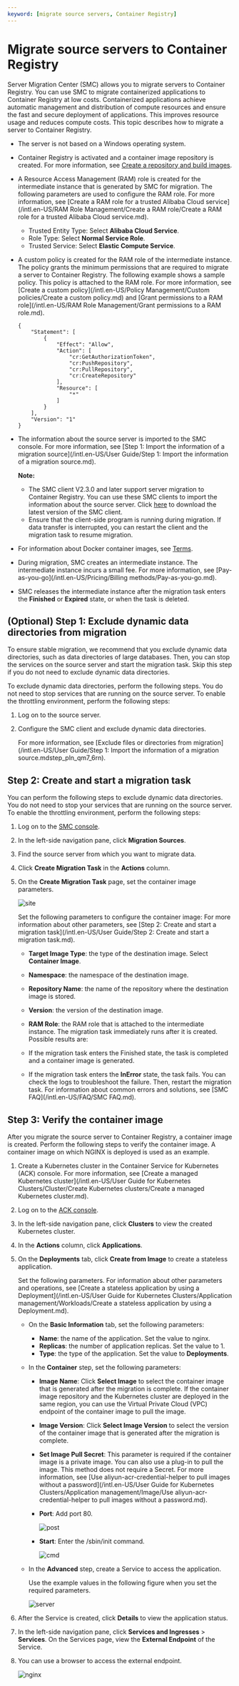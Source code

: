 ```yaml
---
keyword: [migrate source servers, Container Registry]
---
```


# Migrate source servers to Container Registry

Server Migration Center \(SMC\) allows you to migrate servers to Container Registry. You can use SMC to migrate containerized applications to Container Registry at low costs. Containerized applications achieve automatic management and distribution of compute resources and ensure the fast and secure deployment of applications. This improves resource usage and reduces compute costs. This topic describes how to migrate a server to Container Registry.

-   The server is not based on a Windows operating system.
-   Container Registry is activated and a container image repository is created. For more information, see [Create a repository and build images]().
-   A Resource Access Management \(RAM\) role is created for the intermediate instance that is generated by SMC for migration. The following parameters are used to configure the RAM role. For more information, see [Create a RAM role for a trusted Alibaba Cloud service](/intl.en-US/RAM Role Management/Create a RAM role/Create a RAM role for a trusted Alibaba Cloud service.md).
    -   Trusted Entity Type: Select **Alibaba Cloud Service**.
    -   Role Type: Select **Normal Service Role**.
    -   Trusted Service: Select **Elastic Compute Service**.
-   A custom policy is created for the RAM role of the intermediate instance. The policy grants the minimum permissions that are required to migrate a server to Container Registry. The following example shows a sample policy. This policy is attached to the RAM role. For more information, see [Create a custom policy](/intl.en-US/Policy Management/Custom policies/Create a custom policy.md) and [Grant permissions to a RAM role](/intl.en-US/RAM Role Management/Grant permissions to a RAM role.md).

    ```
    {
        "Statement": [
            {
                "Effect": "Allow",
                "Action": [
                    "cr:GetAuthorizationToken",
                    "cr:PushRepository",
                    "cr:PullRepository",
                    "cr:CreateRepository"
                ],
                "Resource": [
                    "*"
                ]
            }
        ],
        "Version": "1"
    }
    ```

-   The information about the source server is imported to the SMC console. For more information, see [Step 1: Import the information of a migration source](/intl.en-US/User Guide/Step 1: Import the information of a migration source.md).

    **Note:**

    -   The SMC client V2.3.0 and later support server migration to Container Registry. You can use these SMC clients to import the information about the source server. Click [here](http://p2v-tools.oss-cn-hangzhou.aliyuncs.com/smc/Alibaba_Cloud_Migration_Tool.zip) to download the latest version of the SMC client.
    -   Ensure that the client-side program is running during migration. If data transfer is interrupted, you can restart the client and the migration task to resume migration.

-   For information about Docker container images, see [Terms]().
-   During migration, SMC creates an intermediate instance. The intermediate instance incurs a small fee. For more information, see [Pay-as-you-go](/intl.en-US/Pricing/Billing methods/Pay-as-you-go.md).
-   SMC releases the intermediate instance after the migration task enters the **Finished** or **Expired** state, or when the task is deleted.

## \(Optional\) Step 1: Exclude dynamic data directories from migration

To ensure stable migration, we recommend that you exclude dynamic data directories, such as data directories of large databases. Then, you can stop the services on the source server and start the migration task. Skip this step if you do not need to exclude dynamic data directories.

To exclude dynamic data directories, perform the following steps. You do not need to stop services that are running on the source server. To enable the throttling environment, perform the following steps:

1.  Log on to the source server.

2.  Configure the SMC client and exclude dynamic data directories.

    For more information, see [Exclude files or directories from migration](/intl.en-US/User Guide/Step 1: Import the information of a migration source.mdstep_pln_qm7_6rn).


## Step 2: Create and start a migration task

You can perform the following steps to exclude dynamic data directories. You do not need to stop your services that are running on the source server. To enable the throttling environment, perform the following steps:

1.  Log on to the [SMC console](https://smc.console.aliyun.com/).

2.  In the left-side navigation pane, click **Migration Sources**.

3.  Find the source server from which you want to migrate data.

4.  Click **Create Migration Task** in the **Actions** column.

5.  On the **Create Migration Task** page, set the container image parameters.

    ![site](https://static-aliyun-doc.oss-accelerate.aliyuncs.com/assets/img/en-US/3446858951/p128528.png)

    Set the following parameters to configure the container image: For more information about other parameters, see [Step 2: Create and start a migration task](/intl.en-US/User Guide/Step 2: Create and start a migration task.md).

    -   **Target Image Type**: the type of the destination image. Select **Container Image**.
    -   **Namespace**: the namespace of the destination image.
    -   **Repository Name**: the name of the repository where the destination image is stored.
    -   **Version**: the version of the destination image.
    -   **RAM Role**: the RAM role that is attached to the intermediate instance.
    The migration task immediately runs after it is created. Possible results are:

    -   If the migration task enters the Finished state, the task is completed and a container image is generated.
    -   If the migration task enters the **InError** state, the task fails. You can check the logs to troubleshoot the failure. Then, restart the migration task. For information about common errors and solutions, see [SMC FAQ](/intl.en-US/FAQ/SMC FAQ.md).

## Step 3: Verify the container image

After you migrate the source server to Container Registry, a container image is created. Perform the following steps to verify the container image. A container image on which NGINX is deployed is used as an example.

1.  Create a Kubernetes cluster in the Container Service for Kubernetes \(ACK\) console. For more information, see [Create a managed Kubernetes cluster](/intl.en-US/User Guide for Kubernetes Clusters/Cluster/Create Kubernetes clusters/Create a managed Kubernetes cluster.md).

2.  Log on to the [ACK console](https://cs.console.aliyun.com).

3.  In the left-side navigation pane, click **Clusters** to view the created Kubernetes cluster.

4.  In the **Actions** column, click **Applications**.

5.  On the **Deployments** tab, click **Create from Image** to create a stateless application.

    Set the following parameters. For information about other parameters and operations, see [Create a stateless application by using a Deployment](/intl.en-US/User Guide for Kubernetes Clusters/Application management/Workloads/Create a stateless application by using a Deployment.md).

    -   On the **Basic Information** tab, set the following parameters:
        -   **Name**: the name of the application. Set the value to nginx.
        -   **Replicas**: the number of application replicas. Set the value to 1.
        -   **Type**: the type of the application. Set the value to **Deployments**.
    -   In the **Container** step, set the following parameters:
        -   **Image Name**: Click **Select Image** to select the container image that is generated after the migration is complete. If the container image repository and the Kubernetes cluster are deployed in the same region, you can use the Virtual Private Cloud \(VPC\) endpoint of the container image to pull the image.
        -   **Image Version**: Click **Select Image Version** to select the version of the container image that is generated after the migration is complete.
        -   **Set Image Pull Secret**: This parameter is required if the container image is a private image. You can also use a plug-in to pull the image. This method does not require a Secret. For more information, see [Use aliyun-acr-credential-helper to pull images without a password](/intl.en-US/User Guide for Kubernetes Clusters/Application management/Image/Use aliyun-acr-credential-helper to pull images without a password.md).
        -   **Port**: Add port 80.

            ![post](https://static-aliyun-doc.oss-accelerate.aliyuncs.com/assets/img/en-US/3446858951/p128494.png)

        -   **Start**: Enter the /sbin/init command.

            ![cmd](https://static-aliyun-doc.oss-accelerate.aliyuncs.com/assets/img/en-US/4446858951/p128496.png)

    -   In the **Advanced** step, create a Service to access the application.

        Use the example values in the following figure when you set the required parameters.

        ![server](https://static-aliyun-doc.oss-accelerate.aliyuncs.com/assets/img/en-US/4446858951/p128500.png)

6.  After the Service is created, click **Details** to view the application status.

7.  In the left-side navigation pane, click **Services and Ingresses** \> **Services**. On the Services page, view the **External Endpoint** of the Service.

8.  You can use a browser to access the external endpoint.

    ![nginx](https://static-aliyun-doc.oss-accelerate.aliyuncs.com/assets/img/en-US/4446858951/p128509.png)



